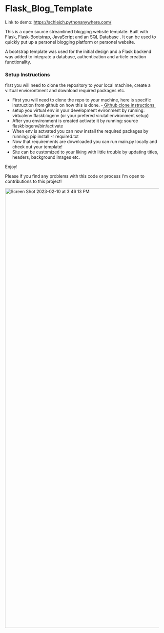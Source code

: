 # Flask_Blog_Template
Link to demo: https://schleich.pythonanywhere.com/

This is a open source streamlined blogging website template. Built with Flask, Flask-Bootstrap, JavaScript and an SQL Database . It can be used to quickly put up a personel blogging platform or personel website.

A bootstrap template was used for the initial design and a Flask backend was added to integrate a database, authentication and article creation functionality.


<h3>Setup Instructions</h3>

first you will need to clone the repository to your local machine, create a virtual enviorontment and download required packages etc.
- First you will need to clone the repo to your machine, here is specific instruction from github on how this is done.
        -[ Github clone instructions.](https://docs.github.com/en/repositories/creating-and-managing-repositories/cloning-a-repository)
- setup you virtual env in your development evironment by running: virtualenv flaskblogenv (or your prefered virutal environment setup)
- After you environment is created activate it by running: source flaskblogenv/bin/activate
- When env is actvated you can now install the required packages by running: pip install -r required.txt
- Now that requirements are downloaded you can run main.py locally and check out your template!
- Site can be customized to your liking with little trouble by updating titles, headers, background images etc. 

Enjoy!

Please if you find any problems with this code or process I'm open to contributions to this project!

<img width="1436" alt="Screen Shot 2023-02-10 at 3 46 13 PM" src="https://user-images.githubusercontent.com/61630956/220161576-60f556e6-b2c0-4d2e-8ce5-6ff8b9ed251a.png">

